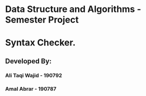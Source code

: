 # Data Structure and Algorithms - Semester Project
# Syntax Checker.

## Developed By:
### Ali Taqi Wajid - 190792
### Amal Abrar     - 190787
